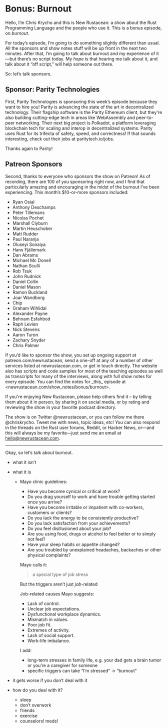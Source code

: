 # Bonus: Burnout

Hello, I’m Chris Krycho and this is New Rustacean: a show about the Rust Programming Language and the people who use it. This is a bonus episode, on *burnout*.

For today’s episode, I’m going to do something slightly different than usual. All the sponsors and show notes stuff will be up front in the next two minutes. After that, I’m going to talk about burnout and my experience of it—but there’s no script today. My *hope* is that hearing me talk about it, and talk about it “off script,” will help someone out there.

So: let’s talk sponsors.

## Sponsor: Parity Technologies

First, Parity Technologies is sponsoring this week’s episode because they want to hire you! Parity is advancing the state of the art in decentralized technology. Their flagship software is the Parity Ethereum client, but they're also building cutting-edge tech in areas like WebAssembly and peer-to-peer networking. Their next big project is Polkadot, a platform leveraging blockchain tech for scaling and interop in decentralized systems. Parity uses Rust for its trifecta of safety, speed, and correctness! If that sounds interesting, check out their jobs at paritytech.io/jobs.

Thanks again to Parity!

## Patreon Sponsors

Second, thanks to everyone who sponsors the show on Patreon! As of recording, there are 100 of you sponsoring right now, and I find that particularly amazing and encouraging in the midst of the burnout I’ve been experiencing. This month’s $10-or-more sponsors included:

- Ryan Osial
- Anthony Deschamps
- Peter Tillemans
- Nicolas Pochet
- Marshall Clyburn
- Martin Heuschober
- Matt Rudder
- Paul Naranja
- Oluseyi Sonaiya
- Hans Fjällemark
- Dan Abrams
- Michael Mc Donell
- Nathan Sculli
- Rob Tsuk
- John Rudnick
- Daniel Collin
- Daniel Mason
- Ramon Buckland
- Joar Wandborg
- Chip
- Graham Wihlidal
- Alexander Payne
- Behnam Esfahbod
- Raph Levien
- Nick Stevens
- Aaron Turon
- Zachary Snyder
- Chris Palmer

If you’d like to sponsor the show, you set up ongoing support at patreon.com/newrustacean, send a one-off at any of a number of other services listed at newrustacean.com, or get in touch directly. The website also has scripts and code samples for most of the teaching episodes as well as transcripts for many of the interviews, along with full show notes for every episode. You can find the notes for \_this\_ episode at \<newrustacean.com/show\_notes/bonus/burnout\>.

If you're enjoying New Rustacean, please help others find it – by telling them about it in person, by sharing it on social media, or by rating and reviewing the show in your favorite podcast directory.

The show is on Twitter @newrustacean, or you can follow me there @chriskrycho. Tweet me with news, topic ideas, etc! You can also respond in the threads on the Rust user forums, Reddit, or Hacker News, or—and this will always be my favorite—just send me an email at hello@newrustacean.com.

----

Okay, so let’s talk about burnout.

- what it isn’t
- what it is
	- Mayo clinic guidelines:
		- Have you become cynical or critical at work?
		- Do you drag yourself to work and have trouble getting started once you arrive?
		- Have you become irritable or impatient with co-workers, customers or clients?
		- Do you lack the energy to be consistently productive?
		- Do you lack satisfaction from your achievements?
		- Do you feel disillusioned about your job?
		- Are you using food, drugs or alcohol to feel better or to simply not feel?
		- Have your sleep habits or appetite changed?
		- Are you troubled by unexplained headaches, backaches or other physical complaints?

		Mayo calls it:

		> a special type of job stress

		But the triggers aren’t just *job*-related

		Job-related causes Mayo suggests:

		- Lack of control.
		- Unclear job expectations.
		- Dysfunctional workplace dynamics.
		- Mismatch in values.
		- Poor job fit.
		- Extremes of activity.
		- Lack of social support.
		- Work-life imbalance.

		I add:

		- long-term stresses in family life, e.g. your dad gets a brain tumor or you’re a caregiver for someone
		- specific triggers can take “I’m stressed” -\> “burnout”

- it gets worse if you don’t deal with it
- how do you deal with it?
	- sleep
	- don’t overwork
	- friends
	- exercise
	- counselors! meds!
